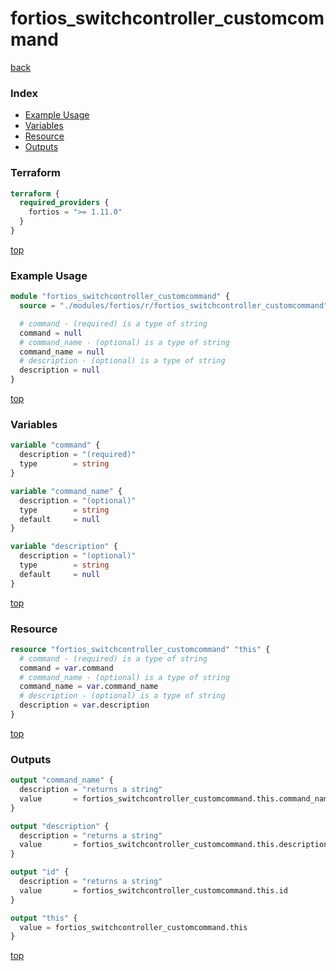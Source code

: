 # fortios_switchcontroller_customcommand

[back](../fortios.md)

### Index

- [Example Usage](#example-usage)
- [Variables](#variables)
- [Resource](#resource)
- [Outputs](#outputs)

### Terraform

```terraform
terraform {
  required_providers {
    fortios = ">= 1.11.0"
  }
}
```

[top](#index)

### Example Usage

```terraform
module "fortios_switchcontroller_customcommand" {
  source = "./modules/fortios/r/fortios_switchcontroller_customcommand"

  # command - (required) is a type of string
  command = null
  # command_name - (optional) is a type of string
  command_name = null
  # description - (optional) is a type of string
  description = null
}
```

[top](#index)

### Variables

```terraform
variable "command" {
  description = "(required)"
  type        = string
}

variable "command_name" {
  description = "(optional)"
  type        = string
  default     = null
}

variable "description" {
  description = "(optional)"
  type        = string
  default     = null
}
```

[top](#index)

### Resource

```terraform
resource "fortios_switchcontroller_customcommand" "this" {
  # command - (required) is a type of string
  command = var.command
  # command_name - (optional) is a type of string
  command_name = var.command_name
  # description - (optional) is a type of string
  description = var.description
}
```

[top](#index)

### Outputs

```terraform
output "command_name" {
  description = "returns a string"
  value       = fortios_switchcontroller_customcommand.this.command_name
}

output "description" {
  description = "returns a string"
  value       = fortios_switchcontroller_customcommand.this.description
}

output "id" {
  description = "returns a string"
  value       = fortios_switchcontroller_customcommand.this.id
}

output "this" {
  value = fortios_switchcontroller_customcommand.this
}
```

[top](#index)